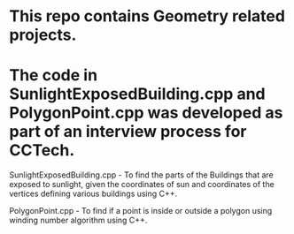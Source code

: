# This repo contains Geometry related projects.

# The code in SunlightExposedBuilding.cpp and PolygonPoint.cpp was developed as part of an interview process for CCTech.
SunlightExposedBuilding.cpp - To find the parts of the Buildings that are exposed to sunlight, given the coordinates of sun and coordinates of the vertices defining various buildings using C++. 

PolygonPoint.cpp - To find if a point is inside or outside a polygon using winding number algorithm using C++.
